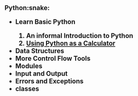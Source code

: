 <h2>Python:snake:</p>
<ul>
    <li>Learn Basic Python</li>
    <ol>
        <li>An informal Introduction to Python</li>
        <li>
            <a href="https://github.com/bhanuprasad2607/Python/tree/main/basics/basic-part-1">Using Python as a Calculator</a>
        </li>
    </ol>
    <li>Data Structures</li>
    <li>More Control Flow Tools</li>
    <li>Modules</li>
    <li>Input and Output</li>
    <li>Errors and Exceptions</li>
    <li>classes</li>
</ul>
<br>
